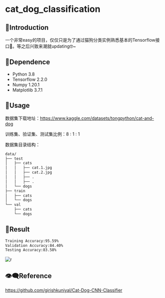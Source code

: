 # cat_dog_classification
## 📣Introduction

一个非常easy的项目，仅仅只是为了通过猫狗分类实例熟悉基本的Tensorflow接口🎇。等之后兴致来潮就updating🤓~

## 💊Dependence

* Python 3.8
* Tensorflow 2.2.0
* Numpy 1.20.1
* Matplotlib 3.7.1

## 🧨Usage

数据集下载地址：https://www.kaggle.com/datasets/tongpython/cat-and-dog

训练集、验证集、测试集比例：8 : 1 : 1

数据集目录结构：

```bash
data/
├── test
│   ├── cats
│   │   ├── cat.1.jpg
│   │   ├── cat.2.jpg
│   │   ├── .
│   │   ├── .
│   └── dogs
├── train
│   ├── cats
│   └── dogs
└── val
    ├── cats
    └── dogs
```



## 🎉Result

```bash
Training Accuracy:95.59%
Validation Accuracy:84.40% 
Testing Accuracy:83.58%
```



![r](F:\A-Curriculum\cv\lab\cat_dog_classification\figures\r.png)



## 👁‍🗨Reference

https://github.com/girishkuniyal/Cat-Dog-CNN-Classifier